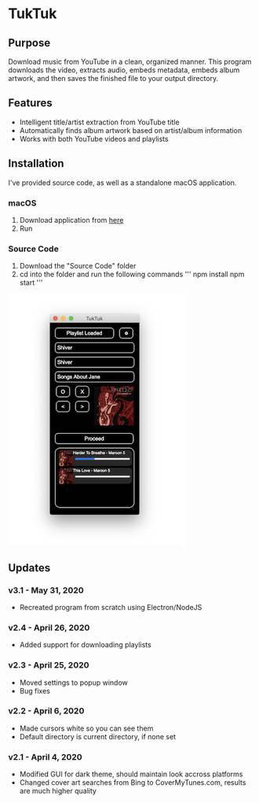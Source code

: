 # TukTuk
## Purpose
Download music from YouTube in a clean, organized manner. This program downloads the video, extracts audio, embeds metadata, embeds album artwork, and then saves the finished file to your output directory.

## Features
- Intelligent title/artist extraction from YouTube title
- Automatically finds album artwork based on artist/album information
- Works with both YouTube videos and playlists

## Installation
I've provided source code, as well as a standalone macOS application.
### macOS
1. Download application from [here](https://www.icloud.com/iclouddrive/0qzPyGAKNvV9hGYfhsoK6cN1A#TukTuk)
2. Run
### Source Code
1. Download the "Source Code" folder
1. cd into the folder and run the following commands
'''
npm install
npm start
'''

![Screenshot](/Screenshots/2020-5-31.png?raw=true)

## Updates
### v3.1 - May 31, 2020
- Recreated program from scratch using Electron/NodeJS

### v2.4 - April 26, 2020
- Added support for downloading playlists

### v2.3 - April 25, 2020
- Moved settings to popup window
- Bug fixes

### v2.2 - April 6, 2020
- Made cursors white so you can see them
- Default directory is current directory, if none set

### v2.1 - April 4, 2020
- Modified GUI for dark theme, should maintain look accross platforms
- Changed cover art searches from Bing to CoverMyTunes.com, results are much higher quality
